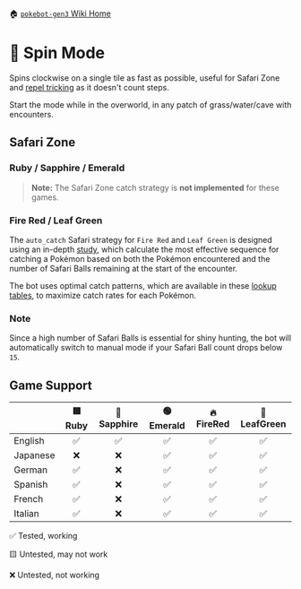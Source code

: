🏠 [`pokebot-gen3` Wiki Home](../Readme.md)

# 🔄 Spin Mode

Spins clockwise on a single tile as fast as possible, useful for Safari Zone and [repel tricking](https://bulbapedia.bulbagarden.net/wiki/Appendix:Repel_trick) as it doesn't count steps.

Start the mode while in the overworld, in any patch of grass/water/cave with encounters.

## Safari Zone

### Ruby / Sapphire / Emerald
> **Note:** The Safari Zone catch strategy is **not implemented** for these games.

### Fire Red / Leaf Green

The `auto_catch` Safari strategy for `Fire Red` and `Leaf Green` is designed using an in-depth
[study](https://www.docdroid.net/Tx5NbeU/safari-zone-research-pdf),
which calculate the most effective sequence for catching a Pokémon based on both the Pokémon encountered and 
the number of Safari Balls remaining at the start of the encounter.

The bot uses optimal catch patterns, which are available in these 
[lookup tables](https://www.docdroid.net/g3I5Qtl/frlg-lookup-tables-pdf), to maximize catch rates for each Pokémon.

### Note
Since a high number of Safari Balls is essential for shiny hunting, the bot will automatically switch to manual mode 
if your Safari Ball count drops below `15`.


## Game Support
|          | 🟥 Ruby | 🔷 Sapphire | 🟢 Emerald | 🔥 FireRed | 🌿 LeafGreen |
|:---------|:-------:|:-----------:|:----------:|:----------:|:------------:|
| English  |    ✅    |      ✅      |     ✅      |     ✅      |      ✅       |
| Japanese |    ❌    |      ❌      |     ✅      |     ✅      |      ✅       |
| German   |    ✅    |      ❌      |     ✅      |     ✅      |      ✅       |
| Spanish  |    ✅    |      ❌      |     ✅      |     ✅      |      ✅       |
| French   |    ✅    |      ❌      |     ✅      |     ✅      |      ✅       |
| Italian  |    ✅    |      ❌      |     ✅      |     ✅      |      ✅       |

✅ Tested, working

🟨 Untested, may not work

❌ Untested, not working